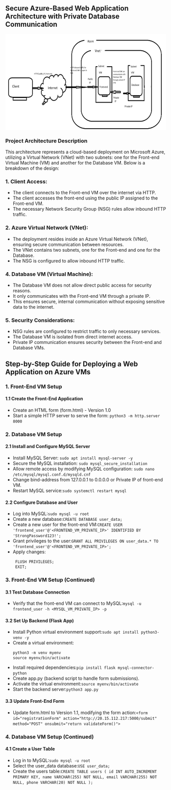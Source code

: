 ## Secure Azure-Based Web Application Architecture with Private Database Communication
<a href="" target="blank"><img align="center" src="https://github.com/alakeshthakuria/Cloud_practioner_Project_2/blob/main/project_architech_stage_initial.png" height="300" /></a>

### Project Architecture Description
This architecture represents a cloud-based deployment on Microsoft Azure, utilizing a Virtual Network (VNet) with two subnets: one for the Front-end Virtual Machine (VM) and another for the Database VM. Below is a breakdown of the design:
### 1. Client Access:
- The client connects to the Front-end VM over the internet via HTTP.
- The client accesses the front-end using the public IP assigned to the Front-end VM.
- The necessary Network Security Group (NSG) rules allow inbound HTTP traffic.
### 2. Azure Virtual Network (VNet):
- The deployment resides inside an Azure Virtual Network (VNet), ensuring secure communication between resources.
- The VNet contains two subnets, one for the Front-end and one for the Database.
- The NSG is configured to allow inbound HTTP traffic.
### 4. Database VM (Virtual Machine):
- The Database VM does not allow direct public access for security reasons.
- It only communicates with the Front-end VM through a private IP.
- This ensures secure, internal communication without exposing sensitive data to the internet.
### 5. Security Considerations:
- NSG rules are configured to restrict traffic to only necessary services.
- The Database VM is isolated from direct internet access.
- Private IP communication ensures security between the Front-end and Database VMs.

## Step-by-Step Guide for Deploying a Web Application on Azure VMs
### 1. Front-End VM Setup
#### 1.1 Create the Front-End Application
- Create an HTML form (form.html) - Version 1.0
- Start a simple HTTP server to serve the form: `python3 -m http.server 8000`

### 2. Database VM Setup
#### 2.1 Install and Configure MySQL Server
- Install MySQL Server: `sudo apt install mysql-server -y`
- Secure the MySQL installation: `sudo mysql_secure_installation`
- Allow remote access by modifying MySQL configuration: `sudo nano /etc/mysql/mysql.conf.d/mysqld.cnf`
- Change bind-address from 127.0.0.1 to 0.0.0.0 or Private IP of front-end VM.
- Restart MySQL service:`sudo systemctl restart mysql`
#### 2.2 Configure Database and User
- Log into MySQL:`sudo mysql -u root`
- Create a new database:`CREATE DATABASE user_data;`
- Create a new user for the front-end VM:`CREATE USER 'frontend_user'@'<FRONTEND_VM_PRIVATE_IP>' IDENTIFIED BY 'StrongPassword123!';`
- Grant privileges to the user:`GRANT ALL PRIVILEGES ON user_data.* TO 'frontend_user'@'<FRONTEND_VM_PRIVATE_IP>';`
- Apply changes:
  ```
   FLUSH PRIVILEGES;
   EXIT;
  ```

### 3. Front-End VM Setup (Continued)
#### 3.1 Test Database Connection
- Verify that the front-end VM can connect to MySQL:`mysql -u frontend_user -h <MYSQL_VM_PRIVATE_IP> -p`
#### 3.2 Set Up Backend (Flask App)
- Install Python virtual environment support:`sudo apt install python3-venv -y`
- Create a virtual environment:
  ```
  python3 -m venv myenv
  source myenv/bin/activate
  ```
- Install required dependencies:`pip install flask mysql-connector-python`
- Create app.py (backend script to handle form submissions).
- Activate the virtual environment:`source myenv/bin/activate`
- Start the backend server:`python3 app.py`
#### 3.3 Update Front-End Form
- Update form.html to Version 1.1, modifying the form action:`<form id="registrationForm" action="http://20.15.112.217:5000/submit" method="POST" onsubmit="return validateForm()">`


### 4. Database VM Setup (Continued)
#### 4.1 Create a User Table
- Log in to MySQL:`sudo mysql -u root`
- Select the user_data database:`USE user_data;`
- Create the users table:`CREATE TABLE users (
    id INT AUTO_INCREMENT PRIMARY KEY,
    name VARCHAR(255) NOT NULL,
    email VARCHAR(255) NOT NULL,
    phone VARCHAR(20) NOT NULL
);`



